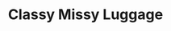 ---
title: "Classy Missy Luggage"
url: /bandra-west-mumbai/classy-missy-luggage/
shop: Taschen & Koffer
---